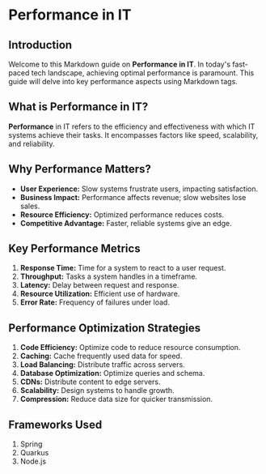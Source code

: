 # Performance in IT
## Introduction

Welcome to this Markdown guide on **Performance in IT**. In today's fast-paced tech landscape, achieving optimal performance is paramount. This guide will delve into key performance aspects using Markdown tags.

## What is Performance in IT?

**Performance** in IT refers to the efficiency and effectiveness with which IT systems achieve their tasks. It encompasses factors like speed, scalability, and reliability.

## Why Performance Matters?

- **User Experience:** Slow systems frustrate users, impacting satisfaction.
- **Business Impact:** Performance affects revenue; slow websites lose sales.
- **Resource Efficiency:** Optimized performance reduces costs.
- **Competitive Advantage:** Faster, reliable systems give an edge.

## Key Performance Metrics

1. **Response Time:** Time for a system to react to a user request.
2. **Throughput:** Tasks a system handles in a timeframe.
3. **Latency:** Delay between request and response.
4. **Resource Utilization:** Efficient use of hardware.
5. **Error Rate:** Frequency of failures under load.

## Performance Optimization Strategies

1. **Code Efficiency:** Optimize code to reduce resource consumption.
2. **Caching:** Cache frequently used data for speed.
3. **Load Balancing:** Distribute traffic across servers.
4. **Database Optimization:** Optimize queries and schema.
5. **CDNs:** Distribute content to edge servers.
6. **Scalability:** Design systems to handle growth.
7. **Compression:** Reduce data size for quicker transmission.

## Frameworks Used

1. Spring
2. Quarkus
3. Node.js
